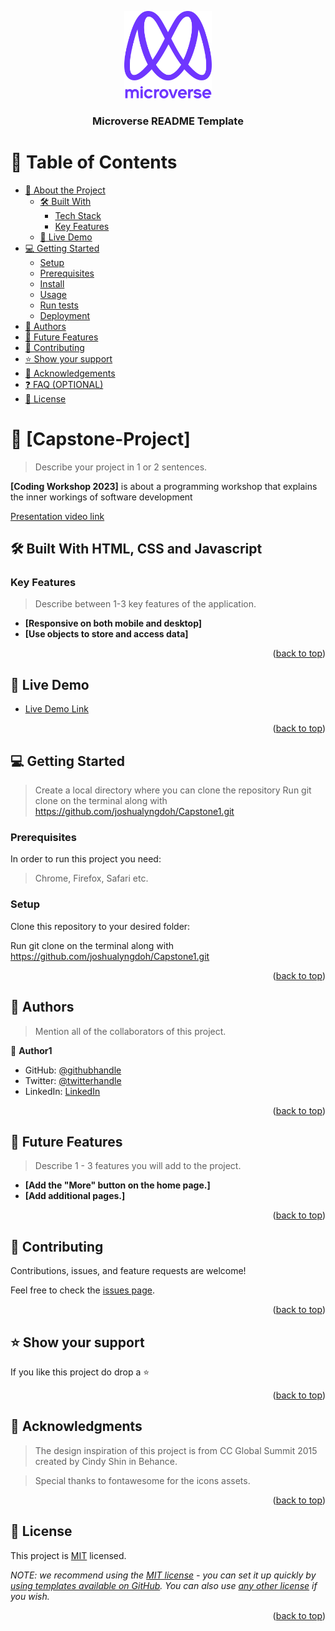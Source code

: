 <a name="readme-top"></a>

<div align="center">
  <img src="murple_logo.png" alt="logo" width="140"  height="auto" />
  <br/>

  <h3><b>Microverse README Template</b></h3>

</div>

# 📗 Table of Contents

- [📖 About the Project](#about-project)
  - [🛠 Built With](#built-with)
    - [Tech Stack](#tech-stack)
    - [Key Features](#key-features)
  - [🚀 Live Demo](#live-demo)
- [💻 Getting Started](#getting-started)
  - [Setup](#setup)
  - [Prerequisites](#prerequisites)
  - [Install](#install)
  - [Usage](#usage)
  - [Run tests](#run-tests)
  - [Deployment](#triangular_flag_on_post-deployment)
- [👥 Authors](#authors)
- [🔭 Future Features](#future-features)
- [🤝 Contributing](#contributing)
- [⭐️ Show your support](#support)
- [🙏 Acknowledgements](#acknowledgements)
- [❓ FAQ (OPTIONAL)](#faq)
- [📝 License](#license)

# 📖 [Capstone-Project] <a name=""></a>

> Describe your project in 1 or 2 sentences.

**[Coding Workshop 2023]** is about a programming workshop that explains the inner workings of software development

[Presentation video link](https://www.loom.com/share/054b860e396a4a40a5cda36986790064)

## 🛠 Built With <a name="built-with">HTML, CSS and Javascript</a>


### Key Features <a name="key-features"></a>

> Describe between 1-3 key features of the application.

- **[Responsive on both mobile and desktop]**
- **[Use objects to store and access data]**

<p align="right">(<a href="#readme-top">back to top</a>)</p>

<!-- LIVE DEMO -->

## 🚀 Live Demo <a name="Coding Workshop 2023"></a>

- [Live Demo Link](https://joshualyngdoh.github.io/Capstone1/)

<p align="right">(<a href="#readme-top">back to top</a>)</p>

<!-- GETTING STARTED -->

## 💻 Getting Started <a name="getting-started"></a>

> Create a local directory where you can clone the repository
>Run git clone on the terminal along with https://github.com/joshualyngdoh/Capstone1.git

### Prerequisites

In order to run this project you need:

>Chrome, Firefox, Safari etc.

### Setup

Clone this repository to your desired folder:

Run git clone on the terminal along with https://github.com/joshualyngdoh/Capstone1.git

<p align="right">(<a href="#readme-top">back to top</a>)</p>

<!-- AUTHORS -->

## 👥 Authors <a name="Joshua Daryll Lyngdoh"></a>

> Mention all of the collaborators of this project.

👤 **Author1**

- GitHub: [@githubhandle](https://github.com/joshualyngdoh)
- Twitter: [@twitterhandle](https://twitter.com/joshualyngdoh08)
- LinkedIn: [LinkedIn](https://linkedin.com/in/joshualyngdoh)

<p align="right">(<a href="#readme-top">back to top</a>)</p>

<!-- FUTURE FEATURES -->

## 🔭 Future Features <a name="future-features"></a>

> Describe 1 - 3 features you will add to the project.

- **[Add the "More" button on the home page.]**
- **[Add additional pages.]**

<p align="right">(<a href="#readme-top">back to top</a>)</p>

<!-- CONTRIBUTING -->

## 🤝 Contributing <a name="contributing"></a>

Contributions, issues, and feature requests are welcome!

Feel free to check the [issues page](../../issues/).

<p align="right">(<a href="#readme-top">back to top</a>)</p>

<!-- SUPPORT -->

## ⭐️ Show your support <a name="support"></a>

If you like this project do drop a ⭐️

<p align="right">(<a href="#readme-top">back to top</a>)</p>

<!-- ACKNOWLEDGEMENTS -->

## 🙏 Acknowledgments <a name="acknowledgements"></a>

> The design inspiration of this project is from CC Global Summit 2015 created by Cindy Shin in Behance.

> Special thanks to fontawesome for the icons assets.

<p align="right">(<a href="#readme-top">back to top</a>)</p>

<!-- LICENSE -->

## 📝 License <a name="license"></a>

This project is [MIT](./LICENSE) licensed.

_NOTE: we recommend using the [MIT license](https://choosealicense.com/licenses/mit/) - you can set it up quickly by [using templates available on GitHub](https://docs.github.com/en/communities/setting-up-your-project-for-healthy-contributions/adding-a-license-to-a-repository). You can also use [any other license](https://choosealicense.com/licenses/) if you wish._

<p align="right">(<a href="#readme-top">back to top</a>)</p>
